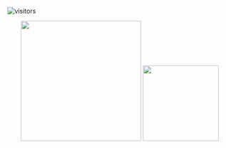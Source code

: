 ![visitors](https://visitor-badge.glitch.me/k2-fsa?page_id=icefall&left_color=green&right_color=red)
<div align="center">
  <img height="270px" src="https://github-contributor-stats.vercel.app/api?username=yfyeung" />
  <img height="170px" src="https://github-readme-stats.vercel.app/api/top-langs/?username=yfyeung&layout=compact&langs_count=8" />
</div>
